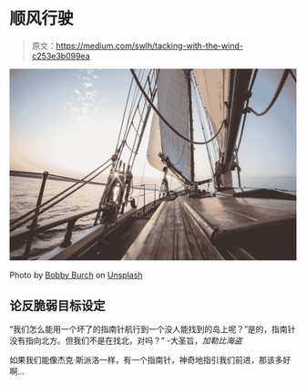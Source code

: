 # 顺风行驶

> 原文：<https://medium.com/swlh/tacking-with-the-wind-c253e3b099ea>

![](img/d05c6fcc41f7e383d36b0a33920bbf57.png)

Photo by [Bobby Burch](https://unsplash.com/@bobbyburchphotography?utm_source=medium&utm_medium=referral) on [Unsplash](https://unsplash.com?utm_source=medium&utm_medium=referral)

## 论反脆弱目标设定

“我们怎么能用一个坏了的指南针航行到一个没人能找到的岛上呢？”是的，指南针没有指向北方。但我们不是在找北，对吗？”
-大圣旨，*加勒比海盗*

如果我们能像杰克·斯派洛一样，有一个指南针，神奇地指引我们前进，那该多好啊…